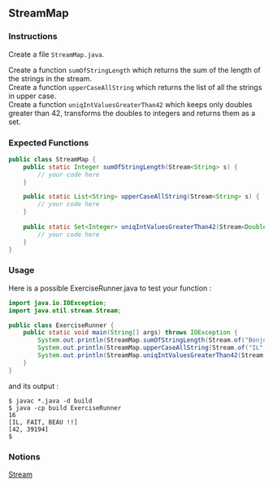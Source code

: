 ## StreamMap

### Instructions

Create a file `StreamMap.java`.

Create a function `sumOfStringLength` which returns the sum of the length of the strings in the stream.  
Create a function `upperCaseAllString` which returns the list of all the strings in upper case.  
Create a function `uniqIntValuesGreaterThan42` which keeps only doubles greater than 42, transforms the doubles to integers and returns them as a set.


### Expected Functions
```java
public class StreamMap {
    public static Integer sumOfStringLength(Stream<String> s) {
        // your code here
    }

    public static List<String> upperCaseAllString(Stream<String> s) {
        // your code here
    }
    
    public static Set<Integer> uniqIntValuesGreaterThan42(Stream<Double> s) {
        // your code here
    }
}
```

### Usage

Here is a possible ExerciseRunner.java to test your function :

```java
import java.io.IOException;
import java.util.stream.Stream;

public class ExerciseRunner {
    public static void main(String[] args) throws IOException {
        System.out.println(StreamMap.sumOfStringLength(Stream.of("Bonjour", "le", "monde !")));
        System.out.println(StreamMap.upperCaseAllString(Stream.of("IL", "Fait", "beaU !!")));
        System.out.println(StreamMap.uniqIntValuesGreaterThan42(Stream.of(23.439, 42.34, 39194.4)));
    }
}
```
          
and its output :
```shell
$ javac *.java -d build
$ java -cp build ExerciseRunner 
16
[IL, FAIT, BEAU !!]
[42, 39194]
$ 
```

### Notions
[Stream](https://docs.oracle.com/en/java/javase/17/docs/api/java.base/java/util/stream/Stream.html)  
